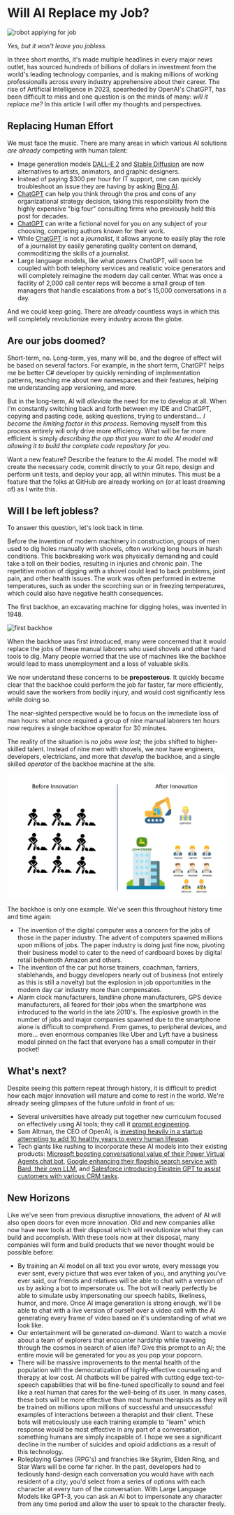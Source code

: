 # Will AI Replace my Job?
![robot applying for job](https://builtin.com/cdn-cgi/image/f=auto,quality=80,width=752,height=435/https://builtin.com/sites/www.builtin.com/files/styles/byline_image/public/artificial-intelligence-impact-jobs.jpg)

*Yes, but it won't leave you jobless.*

In three short months, it's made multiple headlines in every major news outlet, has sourced hundreds of billions of dollars in investment from the world's leading technology companies, and is making millions of working professionalls across every industry apprehensive about their career. The rise of Artificial Intelligence in 2023, spearheded by OpenAI's ChatGPT, has been difficult to miss and one question is on the minds of many: *will it replace me?* In this article I will offer my thoughts and perspectives.

## Replacing Human Effort
We must face the music. There are many areas in which various AI solutions *are already* competing with human talent:
- Image generation models [DALL-E 2](https://openai.com/product/dall-e-2) and [Stable Diffusion](https://en.wikipedia.org/wiki/Stable_Diffusion) are now alternatives to artists, animators, and graphic designers.
- Instead of paying $300 per hour for IT support, one can quickly troubleshoot an issue they are having by asking [Bing AI](https://blogs.microsoft.com/blog/2023/02/07/reinventing-search-with-a-new-ai-powered-microsoft-bing-and-edge-your-copilot-for-the-web/).
- [ChatGPT](https://openai.com/blog/chatgpt) can help you think through the pros and cons of any organizational strategy decision, taking this responsibility from the highly expensive "big four" consulting firms who previously held this post for decades.
- [ChatGPT](https://openai.com/blog/chatgpt) can write a fictional novel for you on any subject of your choosing, competing authors known for their work.
- While [ChatGPT](https://openai.com/blog/chatgpt) is not a *journalist*, it allows anyone to easily play the role of a journalist by easily generating quality content on demand, commoditizing the skills of a journalist.
- Large language models, like what powers ChatGPT, will soon be coupled with both telephony services and realistic voice generators and will completely reimagine the modern day call center. What was once a facility of 2,000 call center reps will become a small group of ten managers that handle escalations from a bot's 15,000 conversations in a day.

And we could keep going. There are *already* countless ways in which this will completely revolutionize every industry across the globe.

## Are our jobs doomed?
Short-term, no. Long-term, yes, many will be, and the degree of effect will be based on several factors. For example, in the short term, ChatGPT helps me be better C# developer by quickly reminding of implementation patterns, teaching me about new namespaces and their features, helping me understanding app versioning, and more. 

But in the long-term, AI will *alleviate* the need for me to develop at all. When I'm constantly switching back and forth between my IDE and ChatGPT, copying and pasting code, asking questions, trying to understand... *I become the limiting factor in this process*. Removing myself from this process entirely will only drive more efficiency. What will be far more efficient is simply *describing the app that you want to the AI model and allowing it to build the complete code repository for you*. 

Want a new feature? Describe the feature to the AI model. The model will create the necessary code, commit directly to your Git repo, design and perform unit tests, and deploy your app, all within minutes. This must be a feature that the folks at GitHub are already working on (or at least dreaming of) as I write this. 

## Will I be left jobless?
To answer this question, let's look back in time. 

Before the invention of modern machinery in construction, groups of men used to dig holes manually with shovels, often working long hours in harsh conditions. This backbreaking work was physically demanding and could take a toll on their bodies, resulting in injuries and chronic pain. The repetitive motion of digging with a shovel could lead to back problems, joint pain, and other health issues. The work was often performed in extreme temperatures, such as under the scorching sun or in freezing temperatures, which could also have negative health consequences.

The first backhoe, an excavating machine for digging holes, was invented in 1948. 

![first backhoe](https://img.forconstructionpros.com/files/base/acbm/fcp/image/2019/03/1949_Sherman__2____Copy.5c9943b97ad5d.png?auto=format%2Ccompress&h=1299&q=70&w=1280)

When the backhoe was first introduced, many were concerned that it would replace the jobs of these manual laborers who used shovels and other hand tools to dig. Many people worried that the use of machines like the backhoe would lead to mass unemployment and a loss of valuable skills. 

We now understand these concerns to be **preposterous**. It quickly became clear that the backhoe could perform the job far faster, far more efficiently, would save the workers from bodily injury, and would cost significantly less while doing so. 

The near-sighted perspective would be to focus on the immediate loss of man hours: what once required a group of nine manual laborers ten hours now requires a single backhoe operator for 30 minutes. 

The reality of the situation is *no jobs were lost*; the jobs shifted to higher-skilled talent. Instead of nine men with shovels, we now have engineers, developers, electricians, and more that *develop* the backhoe, and a single skilled *operator* of the backhoe machine at the site.

![backhoe innovation](./backhoe_innovation.jpg)

The backhoe is only one example. We've seen this throughout history time and time again:
- The invention of the digital computer was a concern for the jobs of those in the paper industry. The advent of computers spawned millions upon millions of jobs. The paper industry is doing just fine now, pivoting their business model to cater to the need of cardboard boxes by digital retail behemoth Amazon and others.
- The invention of the car put horse trainers, coachman, farriers, stablehands, and buggy developers nearly out of business (not entirely as this is still a novelty) but the explosion in job opportunities in the modern day car industry more than compensates.
- Alarm clock manufacturers, landline phone manufacturers, GPS device manufacturers, all feared for their jobs when the smartphone was introduced to the world in the late 2010's. The explosive growth in the number of jobs and major companies spawned due to the smartphone alone is difficult to comprehend. From games, to peripheral devices, and more... even enormous companies like Uber and Lyft have a business model pinned on the fact that everyone has a small computer in their pocket!

## What's next?
Despite seeing this pattern repeat through history, it is difficult to predict how each major innovation will mature and come to rest in the world. We're already seeing glimpses of the future unfold in front of us:
- Several universities have already put together new curriculum focused on effectively using AI tools; they call it [prompt engineering](https://fourweekmba.com/prompt-engineering/).
- Sam Altman, the CEO of OpenAI, is [investing heavily in a startup attempting to add 10 healthy years to every human lifespan](https://www.technologyreview.com/2023/03/08/1069523/sam-altman-investment-180-million-retro-biosciences-longevity-death/).
- Tech giants like rushing to incorporate these AI models into their existing products: [Microsoft boosting conversational value of their Power Virtual Agents chat bot](https://powervirtualagents.microsoft.com/en-us/blog/optimize-your-chatbots-with-new-ai-features-for-power-virtual-agents/), [Google enhancing their flagship search service with Bard, their own LLM](https://blog.google/technology/ai/bard-google-ai-search-updates/), and [Salesforce introducing Einstein GPT to assist customers with various CRM tasks](https://www.youtube.com/watch?v=YAsKRxXdyj0&ab_channel=Salesforce).

## New Horizons
Like we've seen from previous disruptive innovations, the advent of AI will also open doors for even more innovation. Old and new companies alike now have new tools at their disposal which will revolutionize what they can build and accomplish. With these tools now at their disposal, many companies will form and build products that we never thought would be possible before:
- By training an AI model on all text you ever wrote, every message you ever sent, every picture that was ever taken of you, and anything you've ever said, our friends and relatives will be able to chat with a version of us by asking a bot to impersonate us. The bot will nearly perfectly be able to simulate usby impersonating our speech habits, likeliness, humor, and more. Once AI image generation is strong enough, we'll be able to chat with a live version of ourself over a video call with the AI generating every frame of video based on it's understanding of what we look like.
- Our entertainment will be generated *on-demand*. Want to watch a movie about a team of explorers that encounter hardship while traveling through the cosmos in search of alien life? Give this prompt to an AI; the entire movie will be generated for you as you pop your popcorn.
- There will be massive improvements to the mental health of the population with the democratization of highly-effective counseling and therapy at low cost. AI chatbots will be paired with cutting edge text-to-speech capabilities that will be fine-tuned specifically to sound and feel like a real human that cares for the well-being of its user. In many cases, these bots will be more effective than most human therapists as they will be trained on millions upon millions of successful and unsuccessful examples of interactions between a therapist and their client. These bots will meticulously use each training example to "learn" which response would be most effective in any part of a conversation, something humans are simply incapable of. I hope we see a significant decline in the number of suicides and opioid addictions as a result of this technology.
- Roleplaying Games (RPG's) and franchies like Skyrim, Elden Ring, and Star Wars will be come far richer. In the past, developers had to tediously hand-design each conversation you would have with each resident of a city; you'd select from a series of options with each character at every turn of the conversation. With Large Language Models like GPT-3, you can ask an AI bot to impersonate any character from any time period and allow the user to speak to the character freely.